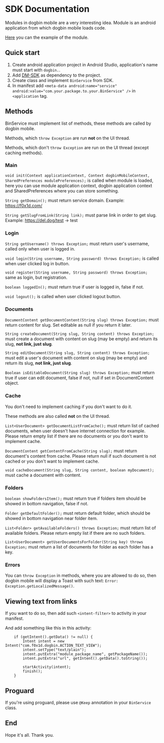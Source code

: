 # SDK Documentation

Modules in dogbin mobile are a very interesting idea. Module is an android application from which dogbin mobile loads code.

[Here](https://github.com/F0x1d/dogbin-mobile/tree/master/testservice) you can the example of the module.

## Quick start

1. Create android application project in Android Studio, application's name must start with ```dogbin.```.
2. Add [DM-SDK](https://files.f0x1d.com/files/dm-sdk.aar) as dependency to the project.
3. Create class and implement ```BinService``` from SDK.
4. In manifest add ```<meta-data android:name="service" android:value="com.your.package.to.your.BinService" />``` in ```<application``` tag.

## Methods

BinService must implement list of methods, these methods are called by dogbin mobile.

Methods, which ```throw Exception``` are run **not** on the UI thread.

Methods, which don't ```throw Exception``` are run on the UI thread (except caching methods).

### Main

```void init(Context applicationContext, Context dogbinMobileContext, SharedPreferences modulePreferences);``` is called when module is loaded, here you can use module application context, dogbin application context and SharedPreferences where you can store something.

```String getDomain();``` must return service domain. Example: https://f0x1d.com/

```String getSlugFromLink(String link);``` must parse link in order to get slug. Example: https://del.dog/test -> test

### Login

```String getUsername() throws Exception;``` must return user's username, called only when user is logged in.

```void login(String username, String password) throws Exception;``` is called when user clicked log in button.

```void register(String username, String password) throws Exception;``` same as login, but registration.

```boolean loggedIn();``` must return true if user is logged in, false if not.

```void logout();``` is called when user clicked logout button.

### Documents

```DocumentContent getDocumentContent(String slug) throws Exception;``` must return content for slug. Set editable as null if you return it later.

```String createDocument(String slug, String content) throws Exception;``` must create a document with content on slug (may be empty) and return its slug, **not link, just slug**.

```String editDocument(String slug, String content) throws Exception;``` must edit a user's document with content on slug (may be empty) and return its slug, **not link, just slug**.

```Boolean isEditableDocument(String slug) throws Exception;``` must return true if user can edit document, false if not, null if set in DocumentContent object.

### Cache

You don't need to implement caching if you don't want to do it.

These methods are also called **not** on the UI thread.

```List<UserDocument> getDocumentListFromCache();``` must return list of cached documents, when user doesn't have internet connection for example. Please return empty list if there are no documents or you don't want to implement cache.

```DocumentContent getContentFromCache(String slug);``` must return document's content from cache. Please return null if such document is not cached or you don't want to implement cache.

```void cacheDocument(String slug, String content, boolean myDocument);``` must cache a document with content.

### Folders

```boolean showFoldersItem();``` must return true if folders item should be showed in bottom navigation, false if not.

```Folder getDefaultFolder();``` must return default folder, which should be showed in bottom navigation near folder item.

```List<Folder> getAvailableFolders() throws Exception;``` must return list of available folders. Please return empty list if there are no such folders.

```List<UserDocument> getUserDocumentsForFolder(String key) throws Exception;``` must return a list of documents for folder as each folder has a key.

### Errors

You can ```throw Exception``` in methods, where you are allowed to do so, then dogbin mobile will display a Toast with such text: ```Error: Exception.getLocalizedMessage()```.


## Viewing text from links

If you want to do so, then add such ```<intent-filter>``` to activity in your manifest.

And add something like this in this activity:
```
    if (getIntent().getData() != null) {
        Intent intent = new Intent("com.f0x1d.dogbin.ACTION_TEXT_VIEW");
        intent.setType("text/plain");
        intent.putExtra("module_package_name", getPackageName());
        intent.putExtra("url", getIntent().getData().toString());

        startActivity(intent);
        finish();
    }
```

## Proguard

If you're using proguard, please use ```@Keep``` annotation in your ```BinService``` class.

## End

Hope it's all. Thank you.
